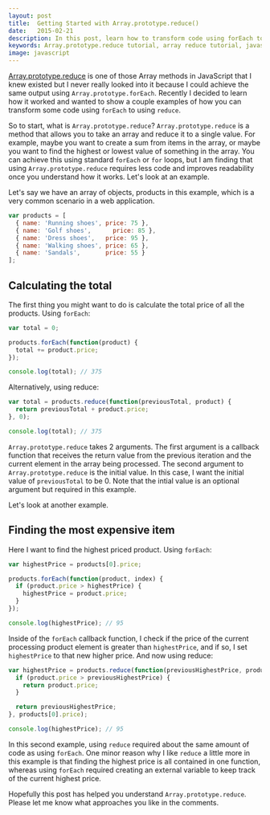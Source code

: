 ```yaml
---
layout: post
title:  Getting Started with Array.prototype.reduce()
date:   2015-02-21
description: In this post, learn how to transform code using forEach to using reduce on JavaScript Arrays.
keywords: Array.prototype.reduce tutorial, array reduce tutorial, javascript array reduce, reduce vs forEach, Array.prototype.reduce vs Array.prototype.forEach, javascript reduce vs forEach
image: javascript
---
```


[Array.prototype.reduce](https://developer.mozilla.org/en-US/docs/Web/JavaScript/Reference/Global_Objects/Array/Reduce) is one of those Array methods in JavaScript that I knew existed but I never really looked into it because I could achieve the same output using `Array.prototype.forEach`. Recently I decided to learn how it worked and wanted to show a couple examples of how you can transform some code using `forEach` to using `reduce`.

So to start, what is `Array.prototype.reduce`? `Array.prototype.reduce` is a method that allows you to take an array and reduce it to a single value. For example, maybe you want to create a sum from items in the array, or maybe you want to find the highest or lowest value of something in the array. You can achieve this using standard `forEach` or `for` loops, but I am finding that using `Array.prototype.reduce` requires less code and improves readability once you understand how it works. Let's look at an example.

Let's say we have an array of objects, products in this example, which is a very common scenario in a web application.

```js
var products = [
  { name: 'Running shoes', price: 75 },
  { name: 'Golf shoes', 	 price: 85 },
  { name: 'Dress shoes',   price: 95 },
  { name: 'Walking shoes', price: 65 },
  { name: 'Sandals',       price: 55 }
];
```

## Calculating the total

The first thing you might want to do is calculate the total price of all the products. Using `forEach`:

```js
var total = 0;

products.forEach(function(product) {
  total += product.price;
});

console.log(total); // 375
```

Alternatively, using reduce:

```js
var total = products.reduce(function(previousTotal, product) {
  return previousTotal + product.price;
}, 0);

console.log(total); // 375
```

`Array.prototype.reduce` takes 2 arguments. The first argument is a callback function that receives the return value from the previous iteration and the current element in the array being processed. The second argument to `Array.prototype.reduce` is the initial value. In this case, I want the initial value of `previousTotal` to be 0. Note that the intial value is an optional argument but required in this example.

Let's look at another example.

## Finding the most expensive item

Here I want to find the highest priced product. Using `forEach`:

```js
var highestPrice = products[0].price;

products.forEach(function(product, index) {
  if (product.price > highestPrice) {
    highestPrice = product.price;
  }
});

console.log(highestPrice); // 95
```

Inside of the `forEach` callback function, I check if the price of the current processing product element is greater than `highestPrice`, and if so, I set `highestPrice` to that new higher price. And now using reduce:

```js
var highestPrice = products.reduce(function(previousHighestPrice, product) {
  if (product.price > previousHighestPrice) {
    return product.price;
  }

  return previousHighestPrice;
}, products[0].price);

console.log(highestPrice); // 95
```

In this second example, using `reduce` required about the same amount of code as using `forEach`. One minor reason why I like `reduce` a little more in this example is that finding the highest price is all contained in one function, whereas using `forEach` required creating an external variable to keep track of the current highest price.

Hopefully this post has helped you understand `Array.prototype.reduce`. Please let me know what approaches you like in the comments.
